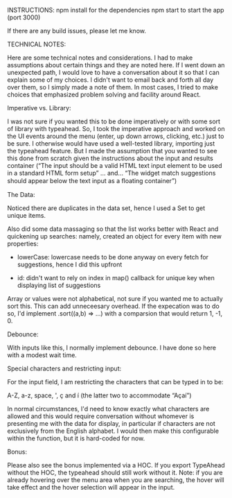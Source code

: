 INSTRUCTIONS:
npm install for the dependencies
npm start to start the app (port 3000)

If there are any build issues, please let me know.

TECHNICAL NOTES:

Here are some technical notes and considerations. I had to make assumptions about certain things and they are noted here. If I went down an unexpected path, I would love to have a conversation about it so that I can explain some of my choices. I didn't want to email back and forth all day over them, so I simply made a note of them. In most cases, I tried to make choices that emphasized problem solving and facility around React.

Imperative vs. Library:

I was not sure if you wanted this to be done imperatively or with some sort of library with typeahead. So, I took the imperative approach and worked on the UI events around the menu (enter, up down arrows, clicking, etc.) just to be sure. I otherwise would have used a well-tested library, importing just the typeahead feature. But I made the assumption that you wanted to see this done from scratch given the instructions about the input and results container (“The input should be a valid HTML text input element to be used in a standard HTML form setup” … and... “The widget match suggestions should appear below the text input as a ﬂoating container”)

The Data:

Noticed there are duplicates in the data set, hence I used a Set to get unique items.

Also did some data massaging so that the list works better with React and quickening up searches: namely, created an object for every item with new properties:

- lowerCase: lowercase needs to be done anyway on every fetch for suggestions, hence I did this upfront

- id: didn't want to rely on index in map() callback for unique key when displaying list of suggestions

Array or values were not alphabetical, not sure if you wanted me to actually sort this.  This can add unneceesary overhead.  If the expecation was to do so, I'd implement .sort((a,b) => ...) with a comparsion that would return 1, -1, 0.

Debounce:

With inputs like this, I normally implement debounce. I have done so here with a modest wait time.

Special characters and restricting input:

For the input field, I am restricting the characters that can be typed in to be:

A-Z, a-z, space, ', ç and í (the latter two to accommodate “Açaí”)

In normal circumstances, I'd need to know exactly what characters are allowed and this would require conversation without whomever is presenting me with the data for display, in particular if characters are not exclusively from the English alphabet. I would then make this configurable within the function, but it is hard-coded for now.

Bonus:

Please also see the bonus implemented via a HOC. If you export TypeAhead without the HOC, the typeahead should still work without it. Note: if you are already hovering over the menu area when you are searching, the hover will take effect and the hover selection will appear in the input.
